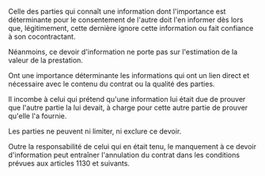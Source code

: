 Celle des parties qui connaît une information dont l'importance est déterminante pour le consentement de l'autre doit l'en informer dès lors que, légitimement, cette dernière ignore cette information ou fait confiance à son cocontractant.

Néanmoins, ce devoir d'information ne porte pas sur l'estimation de la valeur de la prestation.

Ont une importance déterminante les informations qui ont un lien direct et nécessaire avec le contenu du contrat ou la qualité des parties.

Il incombe à celui qui prétend qu'une information lui était due de prouver que l'autre partie la lui devait, à charge pour cette autre partie de prouver qu'elle l'a fournie.

Les parties ne peuvent ni limiter, ni exclure ce devoir.

Outre la responsabilité de celui qui en était tenu, le manquement à ce devoir d'information peut entraîner l'annulation du contrat dans les conditions prévues aux articles 1130 et suivants.
